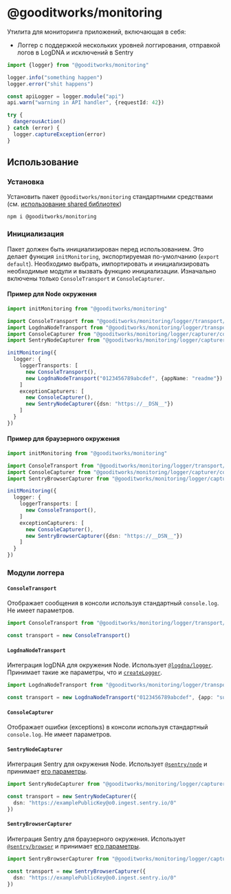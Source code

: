 # @gooditworks/monitoring

Утилита для мониторинга приложений, включающая в себя:

- Логгер с поддержкой нескольких уровней логгирования, отправкой логов в LogDNA и исключений в Sentry

```ts
import {logger} from "@gooditworks/monitoring"

logger.info("something happen")
logger.error("shit happens")

const apiLogger = logger.module("api")
api.warn("warning in API handler", {requestId: 42})

try {
  dangerousAction()
} catch (error) {
  logger.captureException(error)
}
```

## Использование

### Установка

Установить пакет `@gooditworks/monitoring` стандартными средствами (см. [использование shared библиотек](readme.md#Использование))

```
npm i @gooditworks/monitoring
```

### Инициализация

Пакет должен быть инициализирован перед использованием. Это делает функция `initMonitoring`, экспортируемая по-умолчанию (`export default`). Необходимо выбрать, импортировать и инициализировать необходимые модули и вызвать функцию инициализации. Изначально включены только `ConsoleTransport` и `ConsoleCapturer`.

#### Пример для Node окружения
```ts
import initMonitoring from "@gooditworks/monitoring"

import ConsoleTransport from "@gooditworks/monitoring/logger/transport/console"
import LogdnaNodeTransport from "@gooditworks/monitoring/logger/transport/logdnaNode"
import ConsoleCapturer from "@gooditworks/monitoring/logger/capturer/console"
import SentryNodeCapturer from "@gooditworks/monitoring/logger/capturer/sentryNode"

initMonitoring({
  logger: {
    loggerTransports: [
      new ConsoleTransport(),
      new LogdnaNodeTransport("0123456789abcdef", {appName: "readme"})
    ]
    exceptionCapturers: [
      new ConsoleCapturer(),
      new SentryNodeCapturer({dsn: "https://__DSN__"})
    ]
  }
})
```

#### Пример для браузерного окружения
```ts
import initMonitoring from "@gooditworks/monitoring"

import ConsoleTransport from "@gooditworks/monitoring/logger/transport/console"
import ConsoleCapturer from "@gooditworks/monitoring/logger/capturer/console"
import SentryBrowserCapturer from "@gooditworks/monitoring/logger/capturer/sentryBrowser"

initMonitoring({
  logger: {
    loggerTransports: [
      new ConsoleTransport(),
    ]
    exceptionCapturers: [
      new ConsoleCapturer(),
      new SentryBrowserCapturer({dsn: "https://__DSN__"})
    ]
  }
})
```

### Модули логгера

#### `ConsoleTransport`
Отображает сообщения в консоли используя стандартный `console.log`. Не имеет параметров.

```ts
import ConsoleTransport from "@gooditworks/monitoring/logger/transport/console"

const transport = new ConsoleTransport()
```

#### `LogdnaNodeTransport`
Интеграция logDNA для окружения Node. Использует [`@logdna/logger`](https://www.npmjs.com/package/@logdna/logger). Принимает такие же параметры, что и [`createLogger`](https://www.npmjs.com/package/@logdna/logger#createloggerkey-options).

```ts
import LogdnaNodeTransport from "@gooditworks/monitoring/logger/transport/logdnaNode"

const transport = new LogdnaNodeTransport("0123456789abcdef", {app: "superapp"})
```

#### `ConsoleCapturer`
Отображает ошибки (exceptions) в консоли используя стандартный `console.log`. Не имеет параметров.

#### `SentryNodeCapturer`
Интеграция Sentry для окружения Node. Использует [`@sentry/node`](https://www.npmjs.com/package/@sentry/node) и принимает [его параметры](https://docs.sentry.io/platforms/node/configuration/options).

```ts
import SentryNodeCapturer from "@gooditworks/monitoring/logger/capturer/sentryNode"

const transport = new SentryNodeCapturer({
  dsn: "https://examplePublicKey@o0.ingest.sentry.io/0"
})
```

#### `SentryBrowserCapturer`
Интеграция Sentry для браузерного окружения. Использует [`@sentry/browser`](https://www.npmjs.com/package/@sentry/browser) и принимает [его параметры](https://docs.sentry.io/platforms/javascript/configuration/options/).

```ts
import SentryBrowserCapturer from "@gooditworks/monitoring/logger/capturer/sentryBrowser"

const transport = new SentryBrowserCapturer({
  dsn: "https://examplePublicKey@o0.ingest.sentry.io/0"
})
```
